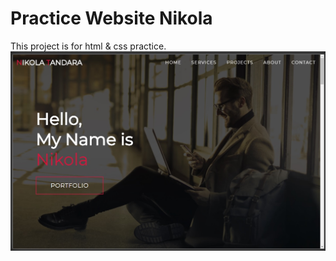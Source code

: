 # Practice Website Nikola

This project is for html &amp; css practice.
![Watch Now](./img/Design.jpg)
